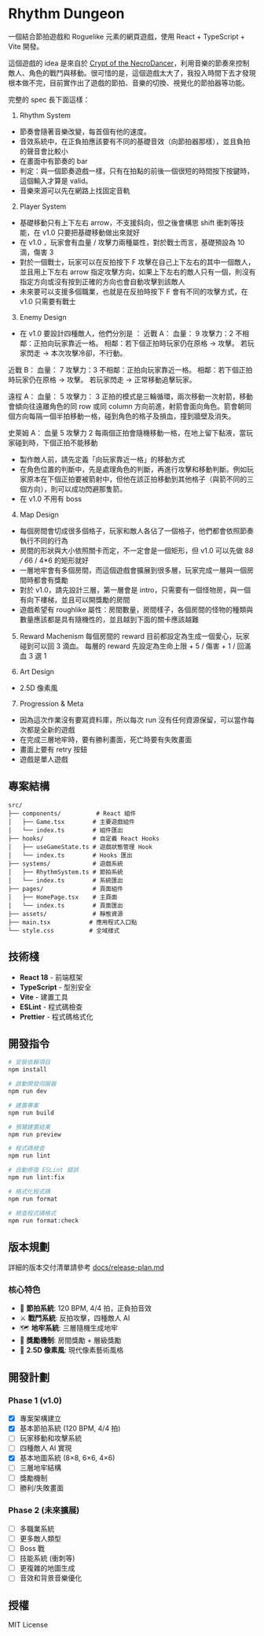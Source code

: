 # Rhythm Dungeon

一個結合節拍遊戲和 Roguelike 元素的網頁遊戲，使用 React + TypeScript + Vite 開發。

這個遊戲的 idea 是來自於 [Crypt of the NecroDancer](https://store.steampowered.com/app/247080/Crypt_of_the_NecroDancer/?l=tchinese&curator_clanid=29519836)，利用音樂的節奏來控制敵人、角色的戰鬥與移動。很可惜的是，這個遊戲太大了，我投入時間下去才發現根本做不完，目前實作出了遊戲的節拍、音樂的切換、視覺化的節拍器等功能。

完整的 spec 長下面這樣：

1. Rhythm System
- 節奏會隨著音樂改變，每首個有他的速度。
- 音效系統中，在正負拍應該要有不同的基礎音效（向節拍器那樣），並且負拍的聲音會比較小
- 在畫面中有節奏的 bar
- 判定：與一個節奏遊戲一樣，只有在拍點的前後一個很短的時間按下按鍵時，這個輸入才算是 valid。
- 音樂來源可以先在網路上找固定音軌

2. Player System
- 基礎移動只有上下左右 arrow，不支援斜向，但之後會構思 shift 衝刺等技能，在 v1.0 只要把基礎移動做出來就好
- 在 v1.0 ，玩家會有血量 / 攻擊力兩種屬性，對於戰士而言，基礎預設為 10 滴，傷害 3
- 對於一個戰士，玩家可以在反拍按下 F 攻擊在自己上下左右的其中一個敵人，並且用上下左右 arrow 指定攻擊方向，如果上下左右的敵人只有一個，則沒有指定方向或沒有按到正確的方向也會自動攻擊到該敵人
- 未來要可以支援多個職業，也就是在反拍時按下 F 會有不同的攻擊方式，在 v1.0 只需要有戰士

3. Enemy Design
- 在 v1.0 要設計四種敵人，他們分別是 ：
近戰 A：
血量： 9
攻擊力：2
不相鄰：正拍向玩家靠近一格。
相鄰：若下個正拍時玩家仍在原格 → 攻擊。
若玩家閃走 → 本次攻擊冷卻，不行動。

近戰 B：
血量： 7
攻擊力：3
不相鄰：正拍向玩家靠近一格。
相鄰：若下個正拍時玩家仍在原格 → 攻擊。
若玩家閃走 → 正常移動追擊玩家。

遠程 A：
血量： 5
攻擊力： 3
正拍的模式是三輪循環，兩次移動一次射箭，移動會傾向往遠離角色的同 row 或同 column 方向前進，射箭會面向角色。箭會朝同個方向每隔一個半拍移動一格，碰到角色的格子及損血，撞到牆壁及消失。

史萊姆 A：
血量 5 
攻擊力 2
每兩個正拍會隨機移動一格，在地上留下黏液，當玩家碰到時，下個正拍不能移動

- 製作敵人前，請先定義「向玩家靠近一格」的移動方式
- 在角色位置的判斷中，先是處理角色的判斷，再進行攻擊和移動判斷。例如玩家原本在下個正拍要被箭射中，但他在該正拍移動到其他格子（與箭不同的三個方向），則可以成功閃避那隻箭。
- 在 v1.0 不用有 boss

4. Map Design
- 每個房間會切成很多個格子，玩家和敵人各佔了一個格子，他們都會依照節奏執行不同的行為
- 房間的形狀與大小依照關卡而定，不一定會是一個矩形，但 v1.0 可以先做 8*8 / 6*6 / 4*6 的矩形就好
- 一層地牢會有多個房間，而這個遊戲會擴展到很多層，玩家完成一層與一個房間時都會有獎勵
- 對於 v1.0，請先設計三層，第一層會是 intro，只需要有一個怪物房，與一個有向下樓梯，並且可以開獎勵的房間
- 遊戲希望有 roughlike 屬性：房間數量，房間樣子，各個房間的怪物的種類與數量應該都是具有隨機性的，並且越到下面的關卡應該越難

5. Reward Machenism
每個房間的 reward 目前都設定為生成一個愛心，玩家碰到可以回 3 滴血。
每層的 reward 先設定為生命上限 + 5 / 傷害 + 1 / 回滿血 3 選 1

6. Art Design
- 2.5D 像素風

7. Progression & Meta
- 因為這次作業沒有要寫資料庫，所以每次 run 沒有任何資源保留，可以當作每次都是全新的遊戲
- 在完成三層地牢時，要有勝利畫面，死亡時要有失敗畫面
- 畫面上要有 retry 按鈕
- 遊戲是單人遊戲


## 專案結構

```
src/
├── components/          # React 組件
│   ├── Game.tsx        # 主要遊戲組件
│   └── index.ts        # 組件匯出
├── hooks/              # 自定義 React Hooks
│   ├── useGameState.ts # 遊戲狀態管理 Hook
│   └── index.ts        # Hooks 匯出
├── systems/            # 遊戲系統
│   ├── RhythmSystem.ts # 節拍系統
│   └── index.ts        # 系統匯出
├── pages/              # 頁面組件
│   ├── HomePage.tsx    # 主頁面
│   └── index.ts        # 頁面匯出
├── assets/             # 靜態資源
├── main.tsx           # 應用程式入口點
└── style.css          # 全域樣式
```

## 技術棧

- **React 18** - 前端框架
- **TypeScript** - 型別安全
- **Vite** - 建置工具
- **ESLint** - 程式碼檢查
- **Prettier** - 程式碼格式化

## 開發指令

```bash
# 安裝依賴項目
npm install

# 啟動開發伺服器
npm run dev

# 建置專案
npm run build

# 預覽建置結果
npm run preview

# 程式碼檢查
npm run lint

# 自動修復 ESLint 錯誤
npm run lint:fix

# 格式化程式碼
npm run format

# 檢查程式碼格式
npm run format:check
```

## 版本規劃

詳細的版本交付清單請參考 [docs/release-plan.md](./docs/release-plan.md)

### 核心特色
- 🎵 **節拍系統**: 120 BPM, 4/4 拍，正負拍音效
- ⚔️ **戰鬥系統**: 反拍攻擊，四種敵人 AI
- 🗺️ **地牢系統**: 三層隨機生成地牢
- 🎁 **獎勵機制**: 房間獎勵 + 層級獎勵
- 🎨 **2.5D 像素風**: 現代像素藝術風格

## 開發計劃

### Phase 1 (v1.0)
- [X] 專案架構建立
- [X] 基本節拍系統 (120 BPM, 4/4 拍)
- [ ] 玩家移動和攻擊系統
- [ ] 四種敵人 AI 實現
- [X] 基本地圖系統 (8×8, 6×6, 4×6)
- [ ] 三層地牢結構
- [ ] 獎勵機制
- [ ] 勝利/失敗畫面

### Phase 2 (未來擴展)
- [ ] 多職業系統
- [ ] 更多敵人類型
- [ ] Boss 戰
- [ ] 技能系統 (衝刺等)
- [ ] 更複雜的地圖生成
- [ ] 音效和背景音樂優化

## 授權

MIT License
